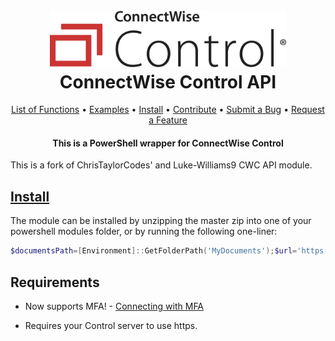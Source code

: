 <h1 align="center">
  <br>
  <img src=".\Media\control-horiz-master.webp" alt="logo" width = 75% ></a>
  <br>
  ConnectWise Control API
  <br>
</h1>


<p align="center">
    <a href="ConnectWiseControlAPI_Functions.md">List of Functions</a> •
    <a href="./Examples">Examples</a> •
    <a href="#install">Install</a> •
    <a href="https://github.com/xxxmtixxx/GitHub-Template/blob/main/CONTRIBUTING.md">Contribute</a> •
    <a href="https://github.com/xxxmtixxx/GitHub-Template/blob/main/CONTRIBUTING.md#reporting-bugs">Submit a Bug</a> •
    <a href="https://github.com/xxxmtixxx/GitHub-Template/blob/main/CONTRIBUTING.md#suggesting-enhancements">Request a Feature</a>
</p>

<h4 align="center">

This is a PowerShell wrapper for ConnectWise Control

</h4>

<!-- Summary -->

This is a fork of ChrisTaylorCodes' and Luke-Williams9 CWC API module.



<!-- Summary -->


## [Install](https://github.com/xxxmtixxx/ConnectWiseControlAPI/archive/refs/heads/master.zip)

 The module can be installed by unzipping the master zip into one of your powershell modules folder, or by running the following one-liner:

```powershell
$documentsPath=[Environment]::GetFolderPath('MyDocuments');$url='https://github.com/xxxmtixxx/ConnectWiseControlAPI/archive/refs/heads/master.zip';$moduleName='ConnectWiseControlAPI';$modulePath=Join-Path $documentsPath 'WindowsPowerShell\Modules';$tempPath=Join-Path $env:TEMP ($moduleName+'.zip');Invoke-WebRequest -Uri $url -OutFile $tempPath;$tempDir='.'+$moduleName+'_temp';$extractPath=Join-Path $HOME $tempDir;Expand-Archive -Path $tempPath -DestinationPath $extractPath -Force;$sourceFolder=Join-Path $extractPath ('ConnectWiseControlAPI-master/'+$moduleName);$destinationFolder=Join-Path $modulePath $moduleName;if (!(Test-Path $destinationFolder)) {New-Item -Path $destinationFolder -ItemType Directory | Out-Null};Copy-Item -Path "$sourceFolder\*" -Destination $destinationFolder -Recurse -Force
```

## Requirements

* Now supports MFA! - <a href="https://github.com/xxxmtixxx/ConnectWiseControlAPI/blob/master/Examples/Connect_MFA.ps1">Connecting with MFA</a>

* Requires your Control server to use https.



